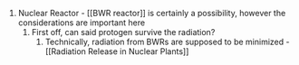 1. Nuclear Reactor - [[BWR reactor]] is certainly a possibility, however the considerations are important here
	1. First off, can said protogen survive the radiation?
		1. Technically, radiation from BWRs are supposed to be minimized - [[Radiation Release in Nuclear Plants]]